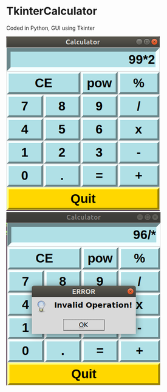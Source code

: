 # TkinterCalculator
Coded in Python, GUI using Tkinter

![](https://github.com/wilsoncwj/TkinterCalculator/blob/master/sampleimage.png?raw=true)
![](https://github.com/wilsoncwj/TkinterCalculator/blob/master/sampleimage2.png?raw=true)
